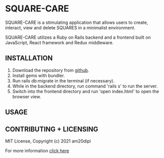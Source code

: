 # SQUARE-CARE

SQUARE-CARE is a stimulating application that allows users to create, interact, view and delete SQUARES in a minimalist environment. 

SQUARE-CARE utilizes a Ruby on Rails backend and a frontend built on JavaScript, React framework and Redux middleware. 

## INSTALLATION
1. Download the repository from [github](https://github.com/am20dipi/square-care/blob/master/notes.md). 
2. Install gems with bundler.
3. Run rails db:migrate in the terminal (if necessary).
4. While in the backend directory, run command 'rails s' to run the server. 
5. Switch into the frontend directory and run 'open index.html' to open the browser view. 

## USAGE

## CONTRIBUTING + LICENSING
MIT License, Copyright (c) 2021 am20dipi

For more information [click here](https://github.com/am20dipi/square-care/blob/master/notes.md) 